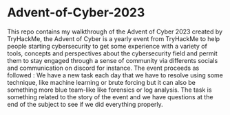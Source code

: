 # Advent-of-Cyber-2023
This repo contains my walkthrough of the Advent of Cyber 2023 created by TryHackMe, the Advent of Cyber is a yearly event from TryHackMe to help people starting cybersecurity to get some experience with a variety of tools, concepts and perspectives about
the cybersecurity field and permit them to stay engaged through a sense of community via differents socials and communication on discord for instance. The event proceeds as followed : We have a new task each day that we have to resolve using some technique, 
like machine learning or brute forcing but it can also be something more blue team-like like forensics or log analysis. The task is something related to the story of the event and we have questions at the end of the subject to see if we did everything 
properly.
